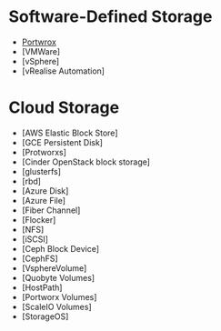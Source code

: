 # Software-Defined Storage
  
  - [Portwrox](https://www.portworx.com)
  - [VMWare]
  - [vSphere]
  - [vRealise Automation]
  
  
# Cloud Storage
  
  - [AWS Elastic Block Store]
  - [GCE Persistent Disk]
  - [Protworxs]
  - [Cinder OpenStack block storage]
  - [glusterfs]
  - [rbd]
  - [Azure Disk]
  - [Azure File]
  - [Fiber Channel]
  - [Flocker]
  - [NFS]
  - [iSCSI]
  - [Ceph Block Device]
  - [CephFS]
  - [VsphereVolume]
  - [Quobyte Volumes]
  - [HostPath]
  - [Portworx Volumes]
  - [ScaleIO Volumes]
  - [StorageOS]